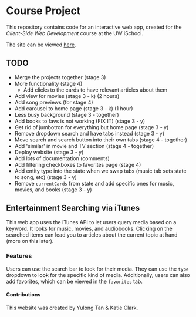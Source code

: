 # Course Project

This repository contains code for an interactive web app, created for the _Client-Side Web Development_ course at the UW iSchool.

The site can be viewed [here](https://info340c-au18.github.io/stage-0-topic-proposal-yulongtan/).

## TODO
- Merge the projects together (stage 3)
- More functionality (stage 4)
    - Add clicks to the cards to have relevant articles about them
- Add view for movies (stage 3 - k) (2 hours)
- Add song previews (for stage 4)
- Add carousel to home page (stage 3 - k) (1 hour)
- Less busy background (stage 3 - together)
- Add books to favs is not working (FIX IT) (stage 3 - y)
- Get rid of jumbotron for everything but home page (stage 3 - y)
- Remove dropdown search and have tabs instead (stage 3 - y)
- Move search and search button into their own tabs (stage 4 - together)
- Add 'similar' in movie and TV section (stage 4 - together)
- Deploy website (stage 3 - y)
- Add lots of documentation (comments)
- Add filtering checkboxes to favorites page (stage 4)
- Add entity type into the state when we swap tabs (music tab sets state to song, etc) (stage 3 - y)
- Remove `currentCards` from state and add specific ones for music, movies, and books (stage 3 - y)

## Entertainment Searching via iTunes 
This web app uses the iTunes API to let users query media based on a keyword. It looks for music, movies, and audiobooks. Clicking on the searched items can lead you to articles about the current topic at hand (more on this later).

### Features
Users can use the search bar to look for their media. They can use the `type` dropdown to look for the specific kind of media. Additionally, users can also add favorites, which can be viewed in the `favorites` tab.

#### Contributions
This website was created by Yulong Tan & Katie Clark.
